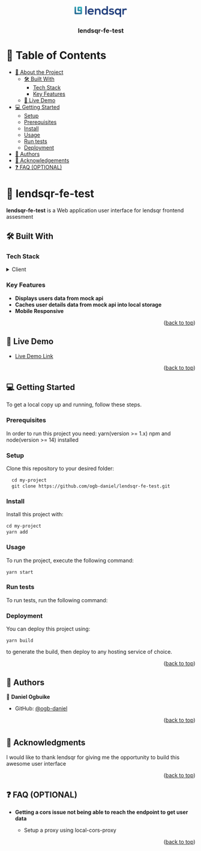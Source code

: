 
<div align="center">
  <!-- You are encouraged to replace this logo with your own! Otherwise you can also remove it. -->
  <img src="./src/images/logo.jpg" alt="logo" width="140"  height="auto" />
  <br/>

  <h3><b>lendsqr-fe-test</b></h3>

</div>

<!-- TABLE OF CONTENTS -->

# 📗 Table of Contents

- [📖 About the Project](#about-project)
  - [🛠 Built With](#built-with)
    - [Tech Stack](#tech-stack)
    - [Key Features](#key-features)
  - [🚀 Live Demo](#live-demo)
- [💻 Getting Started](#getting-started)
  - [Setup](#setup)
  - [Prerequisites](#prerequisites)
  - [Install](#install)
  - [Usage](#usage)
  - [Run tests](#run-tests)
  - [Deployment](#triangular_flag_on_post-deployment)
- [👥 Authors](#authors)
- [🙏 Acknowledgements](#acknowledgements)
- [❓ FAQ (OPTIONAL)](#faq)


<!-- PROJECT DESCRIPTION -->

# 📖 lendsqr-fe-test <a name="about-project"></a>

**lendsqr-fe-test** is a Web application user interface for lendsqr frontend assesment

## 🛠 Built With <a name="built-with"></a>

### Tech Stack <a name="tech-stack"></a>

<details>
  <summary>Client</summary>
  <ul>
    <li><a href="https://reactjs.org/">React.js</a></li>
    <li><a href="https://sass-lang.com/">SCSS</a></li>
  </ul>
</details>

<!-- Features -->

### Key Features <a name="key-features"></a>

- **Displays users data from mock api**
- **Caches user details data from mock api into local storage**
- **Mobile Responsive**

<p align="right">(<a href="#readme-top">back to top</a>)</p>

<!-- LIVE DEMO -->

## 🚀 Live Demo <a name="live-demo"></a>


- [Live Demo Link](https://daniel-ogbuike-lendsqr-fe-test.netlify.app/)

<p align="right">(<a href="#readme-top">back to top</a>)</p>

<!-- GETTING STARTED -->

## 💻 Getting Started <a name="getting-started"></a>

To get a local copy up and running, follow these steps.

### Prerequisites

In order to run this project you need:
yarn(version >= 1.x) npm and node(version >= 14) installed

### Setup

Clone this repository to your desired folder:
```
  cd my-project
  git clone https://github.com/ogb-daniel/lendsqr-fe-test.git
```

### Install

Install this project with:
```
cd my-project
yarn add
```


### Usage

To run the project, execute the following command:

```
yarn start
```

### Run tests

To run tests, run the following command:

<!--
Example command:

```sh
  bin/rails test test/models/article_test.rb
```
--->

### Deployment

You can deploy this project using:
```
yarn build
```
to generate the build, then deploy to any hosting service of choice.

<p align="right">(<a href="#readme-top">back to top</a>)</p>

<!-- AUTHORS -->

## 👥 Authors <a name="authors"></a>

👤 **Daniel Ogbuike**

- GitHub: [@ogb-daniel](https://github.com/ogb-daniel)

<p align="right">(<a href="#readme-top">back to top</a>)</p>


#
<!-- ACKNOWLEDGEMENTS -->

## 🙏 Acknowledgments <a name="acknowledgements"></a>

I would like to thank lendsqr for giving me the opportunity to build this awesome user interface

<p align="right">(<a href="#readme-top">back to top</a>)</p>

<!-- FAQ (optional) -->

## ❓ FAQ (OPTIONAL) <a name="faq"></a>

- **Getting a cors issue not being able to reach the endpoint to get user data**

  - Setup a proxy using local-cors-proxy


<p align="right">(<a href="#readme-top">back to top</a>)</p>


